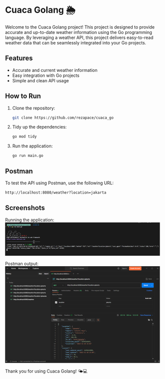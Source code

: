# Cuaca Golang 🌦️

Welcome to the Cuaca Golang project! This project is designed to provide accurate and up-to-date weather information using the Go programming language. By leveraging a weather API, this project delivers easy-to-read weather data that can be seamlessly integrated into your Go projects.

## Features

- Accurate and current weather information
- Easy integration with Go projects
- Simple and clean API usage

## How to Run

1. Clone the repository:
    ```bash
    git clone https://github.com/rezapace/cuaca_go
    ```

2. Tidy up the dependencies:
    ```bash
    go mod tidy
    ```

3. Run the application:
    ```bash
    go run main.go
    ```

## Postman

To test the API using Postman, use the following URL:
```bash
http://localhost:8080/weather?location=jakarta
```

## Screenshots

Running the application:
![Running Application](https://github.com/rezapace/cuaca_go/blob/main/output/runing%20echo.jpg?raw=true)

Postman output:
![Postman Output](https://github.com/rezapace/cuaca_go/blob/main/output/postman%20output.jpg?raw=true)

Thank you for using Cuaca Golang! 🌤️💻